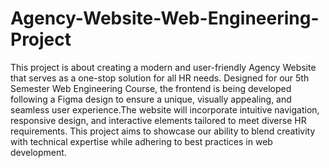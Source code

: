# Agency-Website-Web-Engineering-Project
This project is about creating a modern and user-friendly Agency Website that serves as a one-stop solution for all HR needs. Designed for our 5th Semester Web Engineering Course, the frontend is being developed following a Figma design to ensure a unique, visually appealing, and seamless user experience.The website will incorporate intuitive navigation, responsive design, and interactive elements tailored to meet diverse HR requirements. This project aims to showcase our ability to blend creativity with technical expertise while adhering to best practices in web development.
